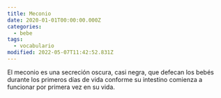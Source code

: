 ```yaml
---
title: Meconio
date: 2020-01-01T00:00:00.000Z
categories:
  - bebe
tags:
  - vocabulario
modified: 2022-05-07T11:42:52.831Z
---
```


El meconio es una secreción oscura, casi negra, que defecan los bebés durante los primeros días de vida conforme su intestino comienza a funcionar por primera vez en su vida.
